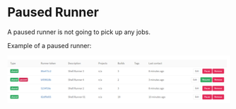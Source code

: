 # Paused Runner

A paused runner is not going to pick up any jobs.

Example of a paused runner:

![Runners Admin page with paused runner](../images/paused-runner.png)
